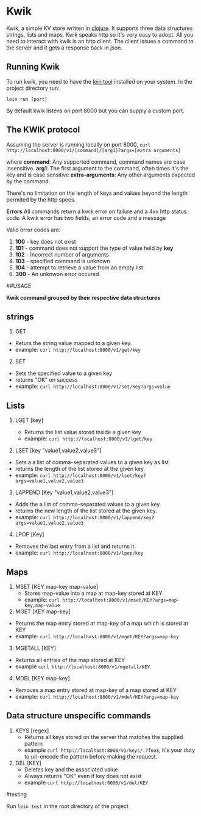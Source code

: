# Kwik

Kwik, a simple KV store written in [clojure](https://clojure.org). It supports three data structures strings, lists and maps.
Kwik speaks http so it's very easy to adopt. All you need to interact with kwik is an http client. The client issues a command to the server and it gets a response back in json. 

## Running Kwik

To run kwik, you need to have the [lein tool](https://leiningen.org/) installed on your system. In the project directory run:

`lein run [port]`

By default kwik listens on port 8000 but you can supply a custom port.

## The KWIK protocol

Assuming the server is running locally on port 8000,
`curl http://localhost:8000/v1/[command]/[arg1]?args=[extra arguments]`

where
 **command**: Any supported command, command names are case insensitive.
 **arg1**: The first argument to the command, often times it's the key and is 		    case sensitive
 **extra-arguments**: Any other arguments expected by the command. 

There's no limitation on the length of keys and values beyond the length permited by the http specs.

**Errors**
All commands return a kwik error on failure and a 4xx http status code. 
A kwik error has two fields, an error code and a message

Valid error codes are:
1. **100** - key does not exist 
2. **101** - command does not support the type of value held by **key**
3. **102** - Incorrect number of arguments 
4. **103** - specified command is unknown
5. **104** - attempt to retrieve a value from an empty list
6. **300** - An unknwon error occured



##USAGE 

**Kwik command grouped by their respective data structures**

## strings
1. GET 
  - Returs the string value mapped to a given key. 
  - example: `curl http://localhost:8000/v1/get/key` 
2. SET 
  - Sets the specified value to a given key
  - returns "OK" on success 
  - example: `curl http://localhost:8000/v1/set/key?args=value`


## Lists
1. LGET [key]
   - Returns the list value stored inside a given key
   - example: `curl http://localhost:8000/v1/lget/key`

2. LSET [key "value1,value2,value3"]
  - Sets a a list of comma-separated values to a given key as list
  - returns the length of the list stored at the given key.
  - example: `curl http://localhost:8000/v1/lset/key?args=value1,value2,value3` 

3. LAPPEND [Key "value1,value2,value3"]
  - Adds the a list of comma-separated values to a given key.
  - returns the new length of the list stored at the given key.
  - example: `curl http://localhost:8000/v1/lappend/key?args=value1,value2,value3` 

4. LPOP [Key]
  - Removes the last entry from a list and returns it.
  - example: `curl http://localhost:8000/v1/lpop/key` 

## Maps
1. MSET [KEY map-key map-value]
   - Stores map-value into a map at map-key stored at KEY
   - example: `curl http://localhost:8000/v1/mset/KEY?args=map-key,map-value`
2. MGET [KEY map-key]
  - Returns the map entry stored at map-key of a map which is stored at KEY
  - example: `curl http://localhost:8000/v1/mget/KEY?args=map-key`
3. MGETALL [KEY]
  - Returns all entries of the map stored at KEY
  - example `curl http://localhost:8000/v1/mgetall/KEY`
4. MDEL [KEY map-key]
  - Removes a map entry stored at map-key of a map stored at KEY
  - example: `curl http://localhost:8000/v1/mdel/KEY?args=map-key`


## Data structure unspecific commands

1. KEYS [regex]
   - Returns all keys stored on the server that matches the supplied pattern
   - example `curl http://localhost:8000/v1/keys/.?foo$`, it's your duty to url-encode 
     the pattern before making the request.
2. DEL [KEY]
   - Deletes key and the associated value
   - Always returns "OK" even if key does not exist
   - example `curl http://localhost:8000/v1/del/KEY`



#testing

Run `lein test` in the root directory of the project